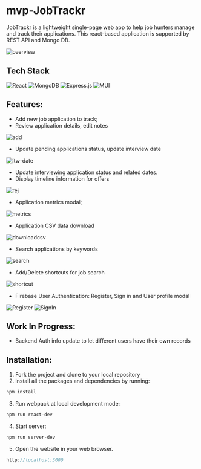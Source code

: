 # mvp-JobTrackr

JobTrackr is a lightweight single-page web app to help job hunters manage and track their applications. This react-based application is supported by REST API and Mongo DB.

![overview](https://user-images.githubusercontent.com/8715043/205561517-20d8faa9-6dad-464e-ae6f-eccbffb9f6f2.png)

## Tech Stack

![React](https://img.shields.io/badge/react-%2320232a.svg?style=for-the-badge&logo=react&logoColor=%2361DAFB)
![MongoDB](https://img.shields.io/badge/MongoDB-%234ea94b.svg?style=for-the-badge&logo=mongodb&logoColor=white)
![Express.js](https://img.shields.io/badge/express.js-%23404d59.svg?style=for-the-badge&logo=express&logoColor=%2361DAFB)
![MUI](https://img.shields.io/badge/MUI-007FFF.svg?style=for-the-badge&logo=MUI&logoColor=white)


## Features:

- Add new job application to track;
- Review application details, edit notes

![add](https://user-images.githubusercontent.com/8715043/205565058-9c5dddf7-664a-4e00-8250-1450114b2039.gif)
- Update pending applications status, update interview date

![itw-date](https://user-images.githubusercontent.com/8715043/205567332-93f5d9d8-d7ac-4002-a2ae-068f79eb0fe1.gif)
- Update interviewing application status and related dates.
- Display timeline information for offers

![rej](https://user-images.githubusercontent.com/8715043/205568923-f200f2d0-3c10-4e60-aaa0-7931dd978cab.gif)
- Application metrics modal;

![metrics](https://user-images.githubusercontent.com/8715043/205573398-df88a2e3-9ac7-4118-a19a-ed51423fb959.gif)
- Application CSV data download

![downloadcsv](https://user-images.githubusercontent.com/8715043/205575434-0b1f53dc-0668-44e3-b3a8-752e906dfe5e.gif)
- Search applications by keywords

![search](https://user-images.githubusercontent.com/8715043/205577478-d4cf1021-7c73-406f-b2ad-3ddb667f0b18.gif)
- Add/Delete shortcuts for job search

![shortcut](https://user-images.githubusercontent.com/8715043/205580153-6393a19a-0c52-4861-b498-afe8ea4389ee.gif)

- Firebase User Authentication: Register, Sign in and User profile modal

![Register](https://user-images.githubusercontent.com/8715043/210201912-9904258a-6ec5-4b46-8f34-cc69e8e66766.gif)
![SignIn](https://user-images.githubusercontent.com/8715043/210202226-6f22b729-7410-47d7-981a-4e9d86a4f5e3.gif)


## Work In Progress:

- Backend Auth info update to let different users have their own records


## Installation:

1. Fork the project and clone to your local repository
2. Install all the packages and dependencies by running:

```jsx
npm install
```

3. Run webpack at local development mode:

```jsx
npm run react-dev
```

4. Start server:

```jsx
npm run server-dev
```

5. Open the website in your web browser.
```jsx
http://localhost:3000
```
